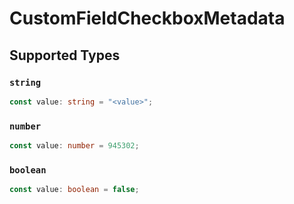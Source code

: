 # CustomFieldCheckboxMetadata


## Supported Types

### `string`

```typescript
const value: string = "<value>";
```

### `number`

```typescript
const value: number = 945302;
```

### `boolean`

```typescript
const value: boolean = false;
```

